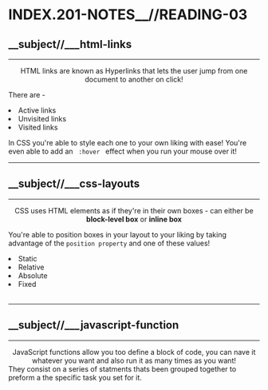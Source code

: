 # INDEX.201-NOTES__//READING-03

## __subject//___html-links
 
<hr>

<center> HTML links are known as Hyperlinks that lets the user jump from one document to another on click! </center>

There are -
<li> Active links </Li>
<li> Unvisited links </li>
<li> Visited links </li>

In CSS you're able to style each one to your own liking with ease! You're even able to add an <code> :hover </code> effect when you run your mouse over it! 
<br>
<hr>

## __subject//___css-layouts
 
<hr>

<center> CSS uses HTML elements as if they're in their own boxes - can either be <b>block-level box</b> or <b>inline box</b> </center>

You're able to position boxes in your layout to your liking by taking advantage of the <code>position property</code> and one of these values!

<li> Static </Li>
<li> Relative </li>
<li> Absolute </li>
<li> Fixed </Li>

<br>
<hr>

## __subject//___javascript-function
 
<hr>

<center> JavaScript functions allow you too define a block of code, you can nave it whatever you want and also run it as many times as you want! </center>
They consist on a series of statments thats been grouped together to preform a the specific task you set for it.